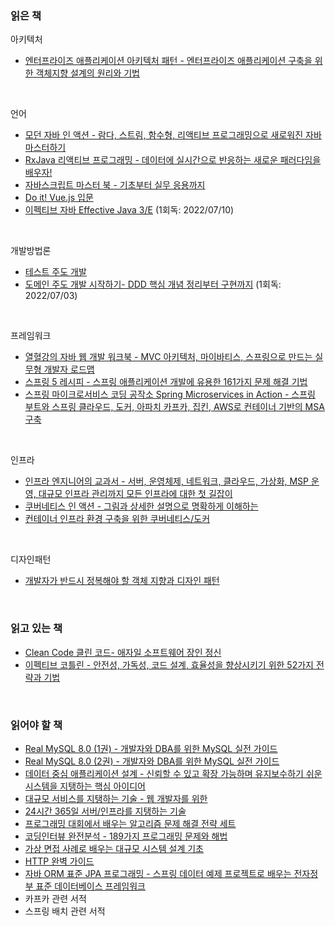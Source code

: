 ### 읽은 책

아키텍처

- [엔터프라이즈 애플리케이션 아키텍처 패턴 - 엔터프라이즈 애플리케이션 구축을 위한 객체지향 설계의 원리와 기법](http://www.yes24.com/Product/Goods/22384677)

<br>

언어

- [모던 자바 인 액션 - 람다, 스트림, 함수형, 리액티브 프로그래밍으로 새로워진 자바 마스터하기](http://www.yes24.com/Product/Goods/77125987)
- [RxJava 리액티브 프로그래밍 - 데이터에 실시간으로 반응하는 새로운 패러다임을 배우자!](http://www.yes24.com/Product/Goods/71768642)
- [자바스크립트 마스터 북 - 기초부터 실무 응용까지](http://www.yes24.com/Product/Goods/44324818)
- [Do it! Vue.js 입문](http://www.yes24.com/Product/Goods/58206961)
- [이펙티브 자바 Effective Java 3/E](http://www.yes24.com/Product/Goods/65551284) (1회독: 2022/07/10)

<br>

개발방법론

- [테스트 주도 개발](http://www.yes24.com/Product/Goods/12246033)
- [도메인 주도 개발 시작하기- DDD 핵심 개념 정리부터 구현까지](http://www.yes24.com/Product/Goods/108431347) (1회독: 2022/07/03)

<br>

프레임워크

- [열혈강의 자바 웹 개발 워크북 - MVC 아키텍처, 마이바티스, 스프링으로 만드는 실무형 개발자 로드맵](http://www.yes24.com/Product/Goods/13159413)
- [스프링 5 레시피 - 스프링 애플리케이션 개발에 유용한 161가지 문제 해결 기법](http://www.yes24.com/Product/Goods/63713129)
- [스프링 마이크로서비스 코딩 공작소 Spring Microservices in Action - 스프링 부트와 스프링 클라우드, 도커, 아파치 카프카, 집킨, AWS로 컨테이너 기반의 MSA 구축](http://www.yes24.com/Product/Goods/67473377)

<br>

인프라

- [인프라 엔지니어의 교과서 - 서버, 운영체제, 네트워크, 클라우드, 가상화, MSP 운영, 대규모 인프라 관리까지 모든 인프라에 대한 첫 길잡이](http://www.yes24.com/Product/Goods/13486433)
- [쿠버네티스 인 액션 - 그림과 상세한 설명으로 명확하게 이해하는](http://www.yes24.com/Product/Goods/89607047)
- [컨테이너 인프라 환경 구축을 위한 쿠버네티스/도커](http://www.yes24.com/Product/Goods/102099414)

<br>

디자인패턴

- [개발자가 반드시 정복해야 할 객체 지향과 디자인 패턴](http://www.yes24.com/Product/Goods/9179120)

<br>

### 읽고 있는 책

- [Clean Code 클린 코드- 애자일 소프트웨어 장인 정신](http://www.yes24.com/Product/Goods/11681152)
- [이펙티브 코틀린 - 안전성, 가독성, 코드 설계, 효율성을 향상시키기 위한 52가지 전략과 기법](http://www.yes24.com/Product/Goods/106225986)

<br>

### 읽어야 할 책

- [Real MySQL 8.0 (1권) - 개발자와 DBA를 위한 MySQL 실전 가이드](http://www.yes24.com/Product/Goods/103415627)
- [Real MySQL 8.0 (2권) - 개발자와 DBA를 위한 MySQL 실전 가이드](http://www.yes24.com/Product/Goods/103415767)
- [데이터 중심 애플리케이션 설계 - 신뢰할 수 있고 확장 가능하며 유지보수하기 쉬운 시스템을 지탱하는 핵심 아이디어](http://www.yes24.com/Product/Goods/59566585)
- [대규모 서비스를 지탱하는 기술 - 웹 개발자를 위한](http://www.yes24.com/Product/Goods/4667932)
- [24시간 365일 서버/인프라를 지탱하는 기술](http://www.yes24.com/Product/Goods/3377489)
- [프로그래밍 대회에서 배우는 알고리즘 문제 해결 전략 세트](http://www.yes24.com/Product/Goods/8006522)
- [코딩인터뷰 완전분석 - 189가지 프로그래밍 문제와 해법](http://www.yes24.com/Product/Goods/44305533)
- [가상 면접 사례로 배우는 대규모 시스템 설계 기초](http://www.yes24.com/Product/Goods/102819435)
- [HTTP 완벽 가이드](http://www.yes24.com/Product/Goods/15381085)
- [자바 ORM 표준 JPA 프로그래밍 - 스프링 데이터 예제 프로젝트로 배우는 전자정부 표준 데이터베이스 프레임워크](http://www.yes24.com/Product/Goods/19040233)
- 카프카 관련 서적
- 스프링 배치 관련 서적
